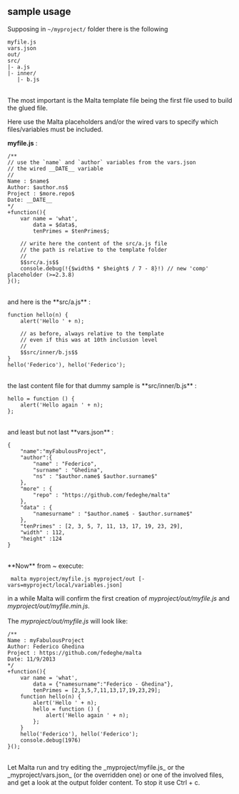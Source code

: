 sample usage
------------

Supposing in `~/myproject/` folder there is the following  

    myfile.js
    vars.json
    out/
    src/
    |- a.js
    |- inner/
       |- b.js

<br />
The most important is the Malta template file being the first file used to build the glued file. 

Here use the Malta placeholders and/or the wired vars to specify which files/variables must be included.

**myfile.js** :
    
    /**
    // use the `name` and `author` variables from the vars.json
    // the wired __DATE__ variable
    //
    Name : $name$           
    Author: $author.ns$
    Project : $more.repo$
    Date: __DATE__
    */
    +function(){
        var name = 'what',
            data = $data$,
            tenPrimes = $tenPrimes$;
        
        // write here the content of the src/a.js file 
        // the path is relative to the template folder
        //
        $$src/a.js$$   
        console.debug(!{$width$ * $height$ / 7 - 8}!) // new 'comp' placeholder (>=2.3.8) 
    }();
<br />
and here is the **src/a.js** :  

    function hello(n) {
        alert('Hello ' + n);
        
        // as before, always relative to the template
        // even if this was at 10th inclusion level
        //
        $$src/inner/b.js$$  
    }                       
    hello('Federico'), hello('Federico');
<br />
the last content file for that dummy sample is **src/inner/b.js** :  

    hello = function () {
        alert('Hello again ' + n);
    };
<br />
and least but not last **vars.json** :  

    {
        "name":"myFabulousProject",
        "author":{
            "name" : "Federico",
            "surname" : "Ghedina",
            "ns" : "$author.name$ $author.surname$"
        },
        "more" : {
            "repo" : "https://github.com/fedeghe/malta"
        },
        "data" : {
            "namesurname" : "$author.name$ - $author.surname$"
        },
        "tenPrimes" : [2, 3, 5, 7, 11, 13, 17, 19, 23, 29],
        "width" : 112,
        "height" :124
    }  
<br />
**Now** from ~ execute:  

     malta myproject/myfile.js myproject/out [-vars=myproject/local/variables.json]
in a while Malta will confirm the first creation of _myproject/out/myfile.js_ and _myproject/out/myfile.min.js_.  
<br />
The _myproject/out/myfile.js_ will look like:  

    /**
    Name : myFabulousProject
    Author: Federico Ghedina
    Project : https://github.com/fedeghe/malta
    Date: 11/9/2013
    */
    +function(){ 
        var name = 'what',
            data = {"namesurname":"Federico - Ghedina"},
            tenPrimes = [2,3,5,7,11,13,17,19,23,29];
        function hello(n) {
            alert('Hello ' + n);
            hello = function () {
                alert('Hello again ' + n);
            };
        }
        hello('Federico'), hello('Federico');
        console.debug(1976)
    }();

<br/>
Let Malta run and try editing the _myproject/myfile.js_ or the _myproject/vars.json_ (or the overridden one) or one of the involved files, and get a look at the output folder content.  To stop it use Ctrl + c. 